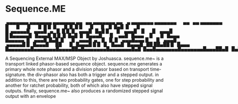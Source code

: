 # Sequence.ME
<span style='font-family: "Lucida Console";line-height: 14px;font-size: 14px;display: inline-block;'>&nbsp;▄▄▄▄▄▄▄&nbsp;▄▄▄▄▄▄▄&nbsp;▄▄▄▄▄▄▄&nbsp;▄▄&nbsp;&nbsp;&nbsp;▄▄&nbsp;▄▄▄▄▄▄▄&nbsp;▄▄&nbsp;&nbsp;&nbsp;&nbsp;▄&nbsp;▄▄▄▄▄▄▄&nbsp;▄▄▄▄▄▄▄&nbsp;&nbsp;&nbsp;&nbsp;&nbsp;&nbsp;▄▄&nbsp;&nbsp;&nbsp;▄▄&nbsp;▄▄▄▄▄▄▄&nbsp;<br>█&nbsp;&nbsp;&nbsp;&nbsp;&nbsp;&nbsp;&nbsp;█&nbsp;&nbsp;&nbsp;&nbsp;&nbsp;&nbsp;&nbsp;█&nbsp;&nbsp;&nbsp;&nbsp;&nbsp;&nbsp;&nbsp;█&nbsp;&nbsp;█&nbsp;█&nbsp;&nbsp;█&nbsp;&nbsp;&nbsp;&nbsp;&nbsp;&nbsp;&nbsp;█&nbsp;&nbsp;█&nbsp;&nbsp;█&nbsp;█&nbsp;&nbsp;&nbsp;&nbsp;&nbsp;&nbsp;&nbsp;█&nbsp;&nbsp;&nbsp;&nbsp;&nbsp;&nbsp;&nbsp;█&nbsp;&nbsp;&nbsp;&nbsp;█&nbsp;&nbsp;█▄█&nbsp;&nbsp;█&nbsp;&nbsp;&nbsp;&nbsp;&nbsp;&nbsp;&nbsp;█<br>█&nbsp;&nbsp;▄▄▄▄▄█&nbsp;&nbsp;&nbsp;&nbsp;▄▄▄█&nbsp;&nbsp;&nbsp;▄&nbsp;&nbsp;&nbsp;█&nbsp;&nbsp;█&nbsp;█&nbsp;&nbsp;█&nbsp;&nbsp;&nbsp;&nbsp;▄▄▄█&nbsp;&nbsp;&nbsp;█▄█&nbsp;█&nbsp;&nbsp;&nbsp;&nbsp;&nbsp;&nbsp;&nbsp;█&nbsp;&nbsp;&nbsp;&nbsp;▄▄▄█&nbsp;&nbsp;&nbsp;&nbsp;█&nbsp;&nbsp;&nbsp;&nbsp;&nbsp;&nbsp;&nbsp;█&nbsp;&nbsp;&nbsp;&nbsp;▄▄▄█<br>█&nbsp;█▄▄▄▄▄█&nbsp;&nbsp;&nbsp;█▄▄▄█&nbsp;&nbsp;█&nbsp;█&nbsp;&nbsp;█&nbsp;&nbsp;█▄█&nbsp;&nbsp;█&nbsp;&nbsp;&nbsp;█▄▄▄█&nbsp;&nbsp;&nbsp;&nbsp;&nbsp;&nbsp;&nbsp;█&nbsp;&nbsp;&nbsp;&nbsp;&nbsp;▄▄█&nbsp;&nbsp;&nbsp;█▄▄▄&nbsp;&nbsp;&nbsp;&nbsp;&nbsp;█&nbsp;&nbsp;&nbsp;&nbsp;&nbsp;&nbsp;&nbsp;█&nbsp;&nbsp;&nbsp;█▄▄▄&nbsp;<br>█▄▄▄▄▄&nbsp;&nbsp;█&nbsp;&nbsp;&nbsp;&nbsp;▄▄▄█&nbsp;&nbsp;█▄█&nbsp;&nbsp;█&nbsp;&nbsp;&nbsp;&nbsp;&nbsp;&nbsp;&nbsp;█&nbsp;&nbsp;&nbsp;&nbsp;▄▄▄█&nbsp;&nbsp;▄&nbsp;&nbsp;&nbsp;&nbsp;█&nbsp;&nbsp;&nbsp;&nbsp;█&nbsp;&nbsp;█&nbsp;&nbsp;&nbsp;&nbsp;▄▄▄█▄▄▄&nbsp;█&nbsp;&nbsp;&nbsp;&nbsp;&nbsp;&nbsp;&nbsp;█&nbsp;&nbsp;&nbsp;&nbsp;▄▄▄█<br>&nbsp;▄▄▄▄▄█&nbsp;█&nbsp;&nbsp;&nbsp;█▄▄▄█&nbsp;&nbsp;&nbsp;&nbsp;&nbsp;&nbsp;██&nbsp;&nbsp;&nbsp;&nbsp;&nbsp;&nbsp;&nbsp;█&nbsp;&nbsp;&nbsp;█▄▄▄█&nbsp;█&nbsp;█&nbsp;&nbsp;&nbsp;█&nbsp;&nbsp;&nbsp;&nbsp;█▄▄█&nbsp;&nbsp;&nbsp;█▄▄▄█&nbsp;&nbsp;&nbsp;██&nbsp;██▄██&nbsp;█&nbsp;&nbsp;&nbsp;█▄▄▄&nbsp;<br>█▄▄▄▄▄▄▄█▄▄▄▄▄▄▄█▄▄▄▄██▄█▄▄▄▄▄▄▄█▄▄▄▄▄▄▄█▄█&nbsp;&nbsp;█▄▄█▄▄▄▄▄▄▄█▄▄▄▄▄▄▄█▄▄▄██▄█&nbsp;&nbsp;&nbsp;█▄█▄▄▄▄▄▄▄█<br></span>

A Sequencing External MAX/MSP Object by Joshuasca. sequence.me~ is a transport linked phasor-based sequence object. sequence.me generates a primary whole note phasor and a division phasor based on transport time-signature. the div-phasor also has both a trigger and a stepped output. in addition to this, there are two probability gates, one for step probability and another for ratchet probability, both of which also have stepped signal outputs. finally, sequence.me~ also produces a randomized stepped signal output with an envelope
